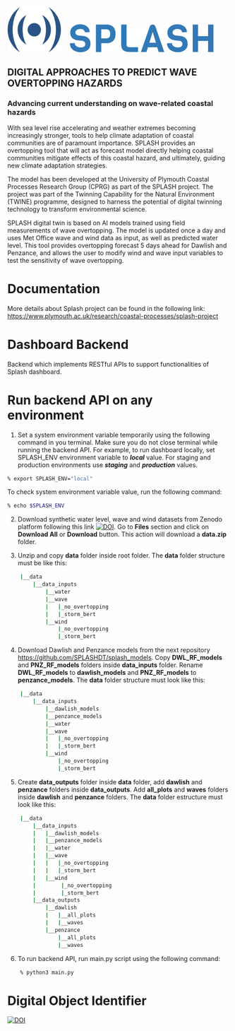 <p>
    <img src="assets/imgs/splash_logo.png">
    <img src="assets/imgs/splash_title.png" hspace="15" >
</p>

## DIGITAL APPROACHES TO PREDICT WAVE OVERTOPPING HAZARDS

### Advancing current understanding on wave-related coastal hazards

With sea level rise accelerating and weather extremes becoming increasingly stronger, tools to help climate adaptation of coastal communities are of paramount importance. SPLASH provides an overtopping tool that will act as forecast model directly helping coastal communities mitigate effects of this coastal hazard, and ultimately, guiding new climate adaptation strategies.

The model has been developed at the University of Plymouth Coastal Processes Research Group (CPRG) as part of the SPLASH project. The project was part of the Twinning Capability for the Natural Environment (TWINE) programme, designed to harness the potential of digital twinning technology to transform environmental science.

SPLASH digital twin is based on AI models trained using field measurements of wave overtopping. The model is updated once a day and uses Met Office wave and wind data as input, as well as predicted water level. This tool provides overtopping forecast 5 days ahead for Dawlish and Penzance, and allows the user to modify wind and wave input variables to test the sensitivity of wave overtopping.

# Documentation

More details about Splash project can be found in the following link: https://www.plymouth.ac.uk/research/coastal-processes/splash-project

# Dashboard Backend

Backend which implements RESTful APIs to support functionalities of Splash dashboard.

# Run backend API on any environment

1. Set a system environment variable temporarily using the following command in you terminal. Make sure you do not close terminal while running the backend API. For example, to run dashboard locally, set SPLASH_ENV environment variable to _**local**_ value. For staging and production environments use _**staging**_ and _**production**_ values.

```bash
% export SPLASH_ENV="local"
```
To check system environment variable value, run the following command:

```bash
% echo $SPLASH_ENV
```

2. Download synthetic water level, wave and wind datasets from Zenodo platform following this link [![DOI](https://zenodo.org/badge/DOI/10.5281/zenodo.15394753.svg)](https://doi.org/10.5281/zenodo.15394753). Go to **Files** section and click on **Download All** or **Download** button. This action will download a **data.zip** folder.

3. Unzip and copy **data** folder inside root folder. The **data** folder structure must be like this:

```bash
    |__data
        |__data_inputs
            |__water
            |__wave
            |   |_no_overtopping
            |   |_storm_bert
            |__wind
                |_no_overtopping
                |_storm_bert
```
4. Download Dawlish and Penzance models from the next repository https://github.com/SPLASHDT/splash_models. Copy **DWL_RF_models** and **PNZ_RF_models** folders inside **data_inputs** folder. Rename **DWL_RF_models** to **dawlish_models** and **PNZ_RF_models** to **penzance_models**. The **data** folder structure must look like this:

```bash
    |__data
        |__data_inputs
            |__dawlish_models
            |__penzance_models
            |__water
            |__wave
            |   |_no_overtopping
            |   |_storm_bert
            |__wind
                |_no_overtopping
                |_storm_bert

```

5. Create **data_outputs** folder inside **data** folder, add **dawlish** and **penzance** folders inside **data_outputs**. Add **all_plots** and **waves** folders inside **dawlish** and **penzance** folders. The **data** folder estructure must look like this:

```bash
    |__data
        |__data_inputs
        |   |__dawlish_models
        |   |__penzance_models
        |   |__water
        |   |__wave
        |   |   |_no_overtopping
        |   |   |_storm_bert
        |   |__wind
        |        |_no_overtopping
        |        |_storm_bert
        |__data_outputs
            |__dawlish
            |   |__all_plots
            |   |__waves
            |__penzance
                |__all_plots
                |__waves

```

6. To run backend API, run main.py script using the following command:

```bash
    % python3 main.py
```

# Digital Object Identifier

[![DOI](https://zenodo.org/badge/920796017.svg)](https://doi.org/10.5281/zenodo.15281624)